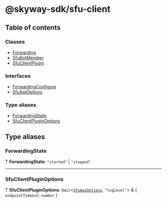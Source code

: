 # @skyway-sdk/sfu-client

## Table of contents

### Classes

- [Forwarding](classes/Forwarding.md)
- [SfuBotMember](classes/SfuBotMember.md)
- [SfuClientPlugin](classes/SfuClientPlugin.md)

### Interfaces

- [ForwardingConfigure](interfaces/ForwardingConfigure.md)
- [SfuApiOptions](interfaces/SfuApiOptions.md)

### Type aliases

- [ForwardingState](modules.md#forwardingstate)
- [SfuClientPluginOptions](modules.md#sfuclientpluginoptions)

## Type aliases

### ForwardingState

Ƭ **ForwardingState**: ``"started"`` \| ``"stopped"``

___

### SfuClientPluginOptions

Ƭ **SfuClientPluginOptions**: `Omit`<[`SfuApiOptions`](interfaces/SfuApiOptions.md), ``"logLevel"``\> & { `endpointTimeout`: `number`  }
